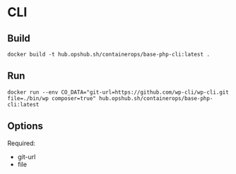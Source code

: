 # CLI

## Build

```shell
docker build -t hub.opshub.sh/containerops/base-php-cli:latest .
```

## Run

```shell
docker run --env CO_DATA="git-url=https://github.com/wp-cli/wp-cli.git file=./bin/wp composer=true" hub.opshub.sh/containerops/base-php-cli:latest
```

## Options

Required:

- git-url
- file
